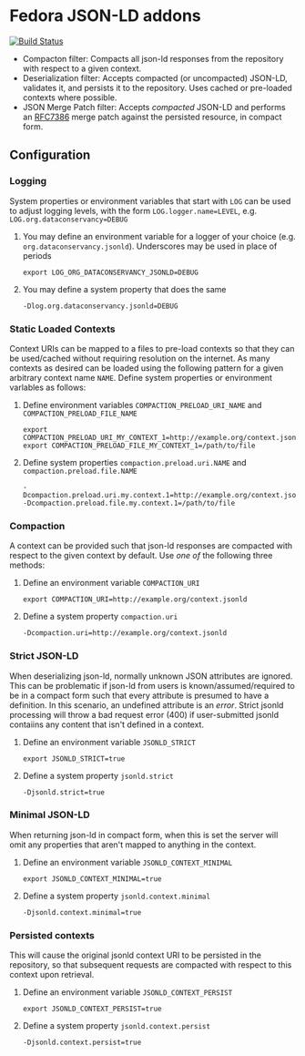 # Fedora JSON-LD addons

[![Build Status](https://travis-ci.org/DataConservancy/fcrepo-jsonld.svg?branch=master)](https://travis-ci.org/DataConservancy/fcrepo-jsonld)

* Compacton filter: Compacts all json-ld responses from the repository with respect to a given context.
* Deserialization filter:  Accepts compacted (or uncompacted) JSON-LD, validates it, and persists it to the repository.  Uses cached or pre-loaded contexts where possible.
* JSON Merge Patch filter: Accepts _compacted_ JSON-LD and performs an [RFC7386](https://tools.ietf.org/html/rfc7386) merge patch against the persisted resource, in compact form.

## Configuration

### Logging

System properties or environment variables that start with `LOG` can be used to adjust logging levels, with the form `LOG.logger.name=LEVEL`, e.g. `LOG.org.dataconservancy=DEBUG`

1. You may define an environment variable for a logger of your choice (e.g. `org.dataconservancy.jsonld`).  Underscores may be used in place of periods

       export LOG_ORG_DATACONSERVANCY_JSONLD=DEBUG
    
2. You may define a system property that does the same

       -Dlog.org.dataconservancy.jsonld=DEBUG

### Static Loaded Contexts

Context URIs can be mapped to a files to pre-load contexts so that they can be used/cached without requiring resolution on the internet.  As many contexts as desired can be loaded using the following pattern for a given arbitrary context name `NAME`.  Define system properties or environment varlables as follows:

1. Define environment variables `COMPACTION_PRELOAD_URI_NAME` and `COMPACTION_PRELOAD_FILE_NAME`

       export COMPACTION_PRELOAD_URI_MY_CONTEXT_1=http://example.org/context.jsonld
       export COMPACTION_PRELOAD_FILE_MY_CONTEXT_1=/path/to/file

1. Define system properties `compaction.preload.uri.NAME` and `compaction.preload.file.NAME`

       -Dcompaction.preload.uri.my.context.1=http://example.org/context.jsonld
       -Dcompaction.preload.file.my.context.1=/path/to/file

### Compaction

A context can be provided such that json-ld responses are compacted with respect to the given context by default.  Use _one of_ the following three methods:

1. Define an environment variable `COMPACTION_URI`

       export COMPACTION_URI=http://example.org/context.jsonld

2. Define a system property `compaction.uri`

       -Dcompaction.uri=http://example.org/context.jsonld

### Strict JSON-LD

When deserializing json-ld, normally unknown JSON attributes are ignored.  This can be problematic if json-ld from users is known/assumed/required to be in a compact form such that every attribute is presumed to have a definition.  In this scenario, an undefined attribute is an _error_.  Strict jsonld processing will throw a bad request error (400) if user-submitted jsonld contaiins any content that isn't defined in a context.

1. Define an environment variable `JSONLD_STRICT`

       export JSONLD_STRICT=true

2. Define a system property `jsonld.strict`

       -Djsonld.strict=true

### Minimal JSON-LD

When returning json-ld in compact form, when this is set the server will omit any properties that aren't mapped to anything in the context.

1. Define an environment variable `JSONLD_CONTEXT_MINIMAL`

       export JSONLD_CONTEXT_MINIMAL=true

2. Define a system property `jsonld.context.minimal`

       -Djsonld.context.minimal=true

### Persisted contexts

This will cause the original jsonld context URI to be persisted in the repository, so that subsequent requests are compacted with respect to this context upon retrieval.

1. Define an environment variable `JSONLD_CONTEXT_PERSIST`

       export JSONLD_CONTEXT_PERSIST=true

2. Define a system property `jsonld.context.persist`

       -Djsonld.context.persist=true
